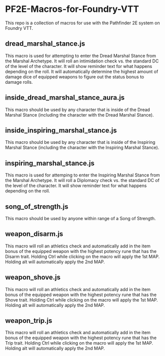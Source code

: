 # PF2E-Macros-for-Foundry-VTT

This repo is a collection of macros for use with the Pathfinder 2E system on Foundry VTT.

## dread_marshal_stance.js

This macro is used for attempting to enter the Dread Marshal Stance from the Marshal Archetype. It will roll an intimidation check vs. the standard DC of the level of the character. It will show reminder text for what happens depending on the roll. It will automatically determine the highest amount of damage dice of equipped weapons to figure out the status bonus to damage rolls.

## inside_dread_marshal_stance_aura.js

This macro should be used by any character that is inside of the Dread Marshal Stance (including the character with the Dread Marshal Stance).

## inside_inspiring_marshal_stance.js

This macro should be used by any character that is inside of the Inspiring Marshal Stance (including the character with the Inspiring Marshal Stance).

## inspiring_marshal_stance.js

This macro is used for attemping to enter the Inspiring Marshal Stance from the Marshal Archetype. It will roll a Diplomacy check vs. the standard DC of the level of the character. It will show reminder text for what happens depending on the roll. 

## song_of_strength.js

This macro should be used by anyone within range of a Song of Strength.

## weapon_disarm.js

This macro will roll an athletics check and automatically add in the item bonus of the equipped weapon with the highest potency rune that has the Disarm trait. Holding Ctrl while clicking on the macro will apply the 1st MAP. Holding alt will automatically apply the 2nd MAP.

## weapon_shove.js

This macro will roll an athletics check and automatically add in the item bonus of the equipped weapon with the highest potency rune that has the Shove trait. Holding Ctrl while clicking on the macro will apply the 1st MAP. Holding alt will automatically apply the 2nd MAP.

## weapon_trip.js

This macro will roll an athletics check and automatically add in the item bonus of the equipped weapon with the highest potency rune that has the Trip trait. Holding Ctrl while clicking on the macro will apply the 1st MAP. Holding alt will automatically apply the 2nd MAP.

